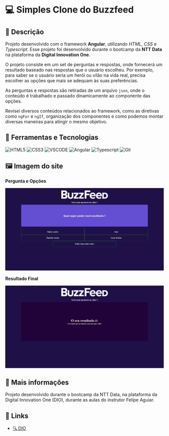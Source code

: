 # 💻 Simples Clone do Buzzfeed

## 📖 Descrição

Projeto desenvolvido com o framework **Angular**, utilizando *HTML*, *CSS* e *Typescript*. Esse projeto foi desenvolvido durante o bootcamp da **NTT Data** na plataforma da **Digital Innovation One**.

O projeto consiste em um set de perguntas e respostas, onde fornecerá um resultado baseado nas respostas que o usuário escolheu. Por exemplo, para saber se o usuário seria um herói ou vilão na vida real, precisa escolher as opções que mais se adequam às suas preferências.

As perguntas e respostas são retiradas de um arquivo `json`, onde o conteúdo é trabalhado e passado dinamicamente ao componente das opções.

Revisei diversos conteúdos relacionados ao framework, como as diretivas como `ngFor` e `ngIf`, organização dos componentes e como podemos montar diversas maneiras para atingir o mesmo objetivo.

## 🔨 Ferramentas e Tecnologias

<div style="display: inline-block">
  <img src="https://img.shields.io/badge/HTML-E34F26?style=for-the-badge&logo=html5&logoColor=white" alt="HTML5"/>
  <img src="https://img.shields.io/badge/CSS-1572B6?style=for-the-badge&logo=css3&logoColor=white" alt="CSS3"/>
  <img src="https://img.shields.io/badge/VSCODE-007ACC?style=for-the-badge&logo=visualstudiocode&logoColor=white" alt="VSCODE"/>
  <img src="https://img.shields.io/badge/ANGULAR-DD0031?style=for-the-badge&logo=angular&logoColor=white" alt="Angular"/>
  <img src="https://img.shields.io/badge/TYPESCRIPT-3178C6?style=for-the-badge&logo=typescript&logoColor=white" alt="Typescript"/>
  <img src="https://img.shields.io/badge/GIT-F05032?style=for-the-badge&logo=git&logoColor=white" alt="Git"/>
</div>

## 🖼️ Imagem do site

**Pergunta e Opções**

![Página do Quiz](src/assets/imgs/readme-quiz-image.png)

**Resultado Final**

![Resultado Final](src/assets/imgs/readme-quiz-result-image.png)


## 📌 Mais informações

Projeto desenvolvido durante o bootcamp da NTT Data, na plataforma da Digital Innovation One (DIO), durante as aulas do instrutor Felipe Aguiar.

## 🔗 Links

* [🔍 DIO](https://www.dio.me/)